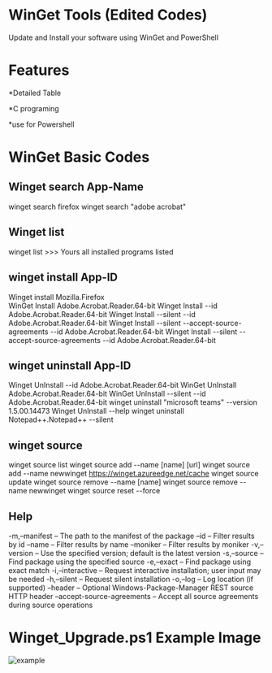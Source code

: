 # WinGet Tools (Edited Codes)
Update and Install your software using WinGet and PowerShell

# Features 

*Detailed Table

*C programing

*use for Powershell


# WinGet Basic Codes

Winget search App-Name
-------------
winget search firefox
winget search "adobe acrobat"
  


Winget list
------------
winget list >>> Yours all installed programs listed

winget install App-ID
---------------
Winget install  Mozilla.Firefox        
WinGet Install Adobe.Acrobat.Reader.64-bit
Winget Install --id Adobe.Acrobat.Reader.64-bit
Winget Install --silent --id Adobe.Acrobat.Reader.64-bit
Winget Install --silent --accept-source-agreements --id Adobe.Acrobat.Reader.64-bit
Winget Install --silent --accept-source-agreements --id Adobe.Acrobat.Reader.64-bit

winget uninstall App-ID
-----------------------
Winget UnInstall --id Adobe.Acrobat.Reader.64-bit
WinGet UnInstall Adobe.Acrobat.Reader.64-bit
WinGet UnInstall --silent --id Adobe.Acrobat.Reader.64-bit
winget uninstall "microsoft teams" --version 1.5.00.14473
Winget UnInstall --help
winget uninstall Notepad++.Notepad++ --silent


winget source
------------------
winget source list
winget source add --name [name] [url]
winget source add --name newwinget https://winget.azureedge.net/cache
winget source update
winget source remove --name [name]
winget source remove --name newwinget 
winget source reset --force



Help
--------------------

-m,–manifest – The path to the manifest of the package
–id – Filter results by id
–name – Filter results by name
–moniker – Filter results by moniker
-v,–version – Use the specified version; default is the latest version
-s,–source – Find package using the specified source
-e,–exact – Find package using exact match
-i,–interactive – Request interactive installation; user input may be needed
-h,–silent – Request silent installation
-o,–log – Log location (if supported)
–header – Optional Windows-Package-Manager REST source HTTP header
–accept-source-agreements – Accept all source agreements during source operations



# Winget_Upgrade.ps1 Example Image

![example](https://user-images.githubusercontent.com/74864221/217322309-fa6ae15c-08c4-450e-9a0f-2d3516a2c9f8.png)


